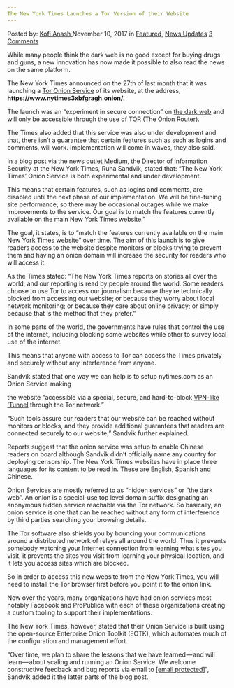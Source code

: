 ```yaml
---
The New York Times Launches a Tor Version of their Website
---
```

<article class="post-listing post-23465 post type-post status-publish format-standard has-post-thumbnail hentry  tag-launches tag-times  tag-version tag-website tag-york">
    <div class="post-inner">
        <span>Posted by: <a href="https://www.deepdotweb.com/author/kofi/" title="">Kofi Anash </a></span>
    <span>November 10, 2017</span>
    <span>in <a href="https://www.deepdotweb.com/category/deepdot-news/" rel="category tag">Featured</a>, <a href="https://www.deepdotweb.com/category/news-updates/" rel="category tag">News Updates</a></span>
    <span><a href="https://www.deepdotweb.com/2017/11/10/new-york-times-launches-tor-version-website/#comments">3 Comments</a></span>
    </p>
    <div class="clear"></div>
    <div class="entry">
    <p>While many people think the dark web is no good except for buying drugs and guns, a new innovation has now made it possible to also read the news on the same platform.</p>
    <p>The New York Times announced on the 27th of last month that it was launching a <a href="https://www.deepdotweb.com/2017/10/25/tor-fingerprinting-tor-browser-immune-browser-fingerprinting/">Tor Onion Service</a> of its website, at the address, <strong>https://www.nytimes3xbfgragh.onion/.</strong></p>
    <p>The launch was an “experiment in secure connection” on <a href="https://www.deepdotweb.com/2017/10/23/23-10-17-dark-web-cybercrime-roundup/">the dark web</a> and will only be accessible through the use of TOR (The Onion Router).</p>
    <p>The Times also added that this service was also under development and that, there isn’t a guarantee that certain features such as such as logins and comments, will work. Implementation will come in waves, they also said.</p>
    <p>In a blog post via the news outlet Medium, the Director of Information Security at the New York Times, Runa Sandvik, stated that: “The New York Times’ Onion Service is both experimental and under development.</p>
    <p><a id="post-23465-_gjdgxs"></a> This means that certain features, such as logins and comments, are disabled until the next phase of our implementation. We will be fine-tuning site performance, so there may be occasional outages while we make improvements to the service. Our goal is to match the features currently available on the main New York Times website.”</p>
    <p>The goal, it states, is to “match the features currently available on the main New York Times website” over time. The aim of this launch is to give readers access to the website despite monitors or blocks trying to prevent them and having an onion domain will increase the security for readers who will access it.</p>
    <p>As the Times stated: “The New York Times reports on stories all over the world, and our reporting is read by people around the world. Some readers choose to use Tor to access our journalism because they’re technically blocked from accessing our website; or because they worry about local network monitoring; or because they care about online privacy; or simply because that is the method that they prefer.”</p>
    <p>In some parts of the world, the governments have rules that control the use of the internet, including blocking some websites while other to survey local use of the internet.</p>
    <p>This means that anyone with access to Tor can access the Times privately and securely without any interference from anyone.</p>
    <p>Sandvik stated that one way we can help is to setup nytimes.com as an Onion Service  making</p>
    <p>the website “accessible via a special, secure, and hard-to-block <a href="https://www.deepdotweb.com/2017/10/24/no-logs-vpn-provider-shared-logs-fbi/">VPN-like &#8216;Tunnel</a> through the Tor network.”</p>
    <p>“Such tools assure our readers that our website can be reached without monitors or blocks, and they provide additional guarantees that readers are connected securely to our website,” Sandvik further explained.</p>
    <p>Reports suggest that the onion service was setup to enable Chinese readers on board although Sandvik didn’t officially name any country for deploying censorship. The New York Times websites have in place three languages for its content to be read in. These are English, Spanish and Chinese.</p>
    <p>Onion Services are mostly referred to as &#8220;hidden services&#8221; or &#8220;the dark web”. An onion is a special-use top level domain suffix designating an anonymous hidden service reachable via the Tor network. So basically, an onion service is one that can be reached without any form of interference by third parties searching your browsing details.</p>
    <p>The Tor software also shields you by bouncing your communications around a distributed network of relays all around the world. Thus it prevents somebody watching your Internet connection from learning what sites you visit, it prevents the sites you visit from learning your physical location, and it lets you access sites which are blocked.</p>
    <p>So in order to access this new website from the New York Times, you will need to install the Tor browser first before you point it to the onion link.</p>
    <p>Now over the years, many organizations have had onion services most notably Facebook and ProPublica with each of these organizations creating a custom tooling to support their implementations.</p>
    <p>The New York Times, however, stated that their Onion Service is built using the open-source Enterprise Onion Toolkit (EOTK), which automates much of the configuration and management effort.</p>
    <p>“Over time, we plan to share the lessons that we have learned — and will learn — about scaling and running an Onion Service. We welcome constructive feedback and bug reports via email to <a href="/cdn-cgi/l/email-protection" class="__cf_email__" data-cfemail="e08f8e898f8ea08e9994898d8593ce838f8d">[email&#160;protected]</a>”, Sandvik added it the latter parts of the blog post.</p>
    </div>
    <span style="display:none"><a href="https://www.deepdotweb.com/tag/launches/" rel="tag">launches</a> <a href="https://www.deepdotweb.com/tag/times/" rel="tag">times</a>  <a href="https://www.deepdotweb.com/tag/version/" rel="tag">version</a> <a href="https://www.deepdotweb.com/tag/website/" rel="tag">website</a> <a href="https://www.deepdotweb.com/tag/york/" rel="tag">york</a></span> <span style="display:none" class="updated">2017-11-10</span>
    <div style="display:none" class="vcard author" itemprop="author" itemscope itemtype="http://schema.org/Person"><strong class="fn" itemprop="name"><a href="https://www.deepdotweb.com/author/kofi/" title="Posts by Kofi Anash" rel="author">Kofi Anash</a></strong></div>
    </div>
</article>

